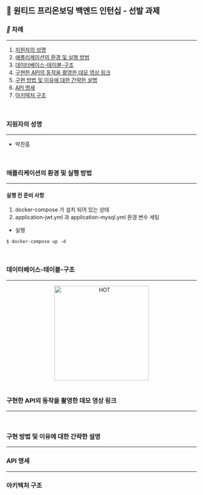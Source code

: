 ## 💛 원티드 프리온보딩 백엔드 인턴십 - 선발 과제


### **_📌_** 차례

---

1. [지원자의 성명](#지원자의-성명)
2. [애플리케이션의 환경 및 실행 방법](#애플리케이션의-환경-및-실행-방법)
2. [데이터베이스-테이블-구조](#데이터베이스-테이블-구조)
3. [구현한 API의 동작을 촬영한 데모 영상 링크](#구현한-API의-동작을-촬영한-데모-영상-링크)
4. [구현 방법 및 이유에 대한 간략한 설명](#구현-방법-및-이유에-대한-간략한-설명)
7. [API 명세](#API-명세)
8. [아키텍처 구조](#아키텍처-구조)


</br>

### 지원자의 성명

---

- 박찬흠


</br>

### 애플리케이션의 환경 및 실행 방법

---

#### 실행 전 준비 사항

1. docker-compose 가 설치 되어 있는 상태
2. application-jwt.yml 과 application-mysql.yml 환경 변수 세팅

- 실행

```shell
$ docker-compose up -d
```

</br>


### 데이터베이스-테이블-구조

---

<p align="center">
  <img src="https://www.notion.so/image/https%3A%2F%2Fs3-us-west-2.amazonaws.com%2Fsecure.notion-static.com%2F53cc13bf-c643-47f6-86db-ed66617e76dd%2FUntitled.png?table=block&id=55f4d98d-624a-42f7-8f4d-8ea940b68079&spaceId=8f9374ea-d950-4add-878f-648f2923ed06&width=1920&userId=2f121881-2289-461c-a96c-58cde2646312&cache=v2" alt="HOT" width="250px" />

<br/>


<br/>

### 구현한 API의 동작을 촬영한 데모 영상 링크

---


<br/>

### 구현 방법 및 이유에 대한 간략한 설명

---

### API 명세

---

### 아키텍처 구조

